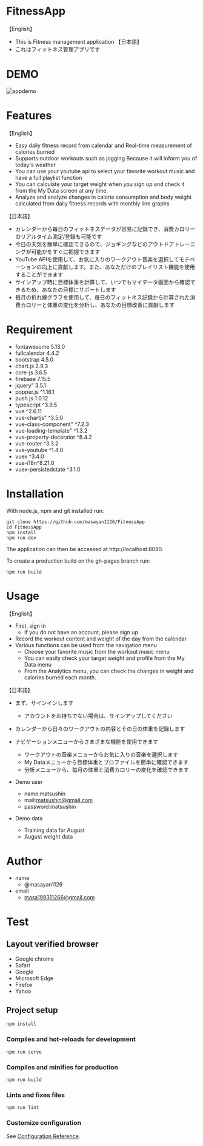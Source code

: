 # FitnessApp
【English】
- This is Fitness management application
【日本語】
- これはフィットネス管理アプリです

# DEMO
![appdemo](https://user-images.githubusercontent.com/67567293/89637092-a4f6c400-d8e4-11ea-92bd-0045bdb5e84b.gif)

# Features
【English】
- Easy daily fitness record from calendar and Real-time measurement of calories burned
- Supports outdoor workouts such as jogging Because it will inform you of today's weather
- You can use your youtube api to select your favorite workout music and have a full playlist function
- You can calculate your target weight when you sign up and check it from the My Data screen at any time.
- Analyze and analyze changes in calorie consumption and body weight calculated from daily fitness records with monthly line graphs

【日本語】
- カレンダーから毎日のフィットネスデータが容易に記録でき、消費カロリーのリアルタイム測定/登録も可能です
- 今日の天気を簡単に確認できるので、ジョギングなどのアウトドアトレーニングが可能かをすぐに把握できます
- YouTube APIを使用して、お気に入りのワークアウト音楽を選択してモチベーションの向上に貢献します。また、あなただけのプレイリスト機能を使用することができます
- サインアップ時に目標体重を計算して、いつでもマイデータ画面から確認できるため、あなたの目標にサポートします
- 毎月の折れ線グラフを使用して、毎日のフィットネス記録から計算された消費カロリーと体重の変化を分析し、あなたの目標改善に貢献します

# Requirement
- fontawesome 5.13.0
- fullcalendar 4.4.2
- bootstrap 4.5.0
- chart.js 2.9.3
- core-js 3.6.5
- firebase 7.15.5
- jquery" 3.5.1
- popper.js ^1.16.1
- push.js 1.0.12
- typescript ^3.9.5
- vue ^2.6.11
- vue-chartjs" ^3.5.0
- vue-class-component" ^7.2.3
- vue-loading-template" ^1.3.2
- vue-property-decorator ^8.4.2
- vue-router ^3.3.2
- vue-youtube ^1.4.0
- vuex ^3.4.0
- vue-i18n^8.21.0
- vuex-persistedstate ^3.1.0

# Installation
With node.js, npm and git installed run:

```
git clone https://github.com/masayan1126/FitnessApp
cd FitnessApp
npm install
npm run dev
```
The application can then be accessed at http://localhost:8080.

To create a production build on the gh-pages branch run:
```
npm run build
```

# Usage
【English】
- First, sign in
  - If you do not have an account, please sign up
- Record the workout content and weight of the day from the calendar
- Various functions can be used from the navigation menu
  - Choose your favorite music from the workout music menu
  - You can easily check your target weight and profile from the My Data menu
  - From the Analytics menu, you can check the changes in weight and calories burned each month.

【日本語】
- まず、サインインします
  - アカウントをお持ちでない場合は、サインアップしてください
- カレンダーから日々のワークアウトの内容とその日の体重を記録します
- ナビゲーションメニューからさまざまな機能を使用できます
  - ワークアウトの音楽メニューからお気に入りの音楽を選択します
  - My Dataメニューから目標体重とプロファイルを簡単に確認できます
  - 分析メニューから、毎月の体重と消費カロリーの変化を確認できます

- Demo user
  - name:matsushin
  - mail:matsushin@gmail.com
  - password:matsushin

- Demo data
  - Training data for August
  - August weight data

# Author
- name
  - @masayan1126
- email
  - masa199311266@gmail.com

# Test

## Layout verified browser
- Google chrome
- Safari
- Google
- Microsoft Edge
- Firefox 
- Yahoo

## Project setup
```
npm install
```

### Compiles and hot-reloads for development
```
npm run serve
```

### Compiles and minifies for production
```
npm run build
```

### Lints and fixes files
```
npm run lint
```

### Customize configuration
See [Configuration Reference](https://cli.vuejs.org/config/).